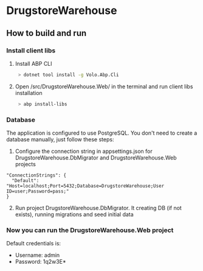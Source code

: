 # DrugstoreWarehouse
## How to build and run
### Install client libs
1. Install ABP CLI
   ````bash
    > dotnet tool install -g Volo.Abp.Cli
    ````
2. Open /src/DrugstoreWarehouse.Web/ in the terminal and run client libs installation
   ````bash
    > abp install-libs
    ````
### Database
The application is configured to use PostgreSQL. You don't need to create a database manually, just follow these steps:
1. Configure the connection string in appsettings.json for DrugstoreWarehouse.DbMigrator and DrugstoreWarehouse.Web projects
````
"ConnectionStrings": {
  "Default": "Host=localhost;Port=5432;Database=DrugstoreWarehouse;User ID=user;Password=pass;"
}
```` 
2. Run project DrugstoreWarehouse.DbMigrator. It creating DB (if not exists), running migrations and seed initial data

### Now you can run the DrugstoreWarehouse.Web project
Default credentials is:
  * Username: admin
  * Password: 1q2w3E*
